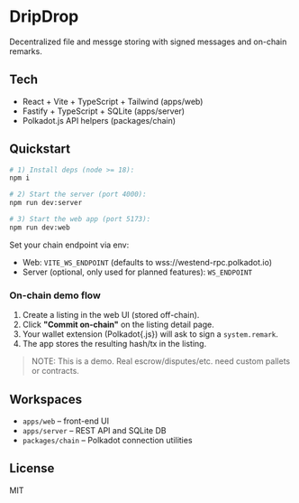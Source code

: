 
# DripDrop

Decentralized file and messge storing with signed messages and on-chain remarks. 

## Tech
- React + Vite + TypeScript + Tailwind (apps/web)
- Fastify + TypeScript + SQLite (apps/server)
- Polkadot.js API helpers (packages/chain)

## Quickstart
```bash
# 1) Install deps (node >= 18):
npm i

# 2) Start the server (port 4000):
npm run dev:server

# 3) Start the web app (port 5173):
npm run dev:web
```

Set your chain endpoint via env:
- Web: `VITE_WS_ENDPOINT` (defaults to wss://westend-rpc.polkadot.io)
- Server (optional, only used for planned features): `WS_ENDPOINT`

### On-chain demo flow
1. Create a listing in the web UI (stored off-chain).
2. Click **"Commit on-chain"** on the listing detail page.
3. Your wallet extension (Polkadot{.js}) will ask to sign a `system.remark`.
4. The app stores the resulting hash/tx in the listing.

> NOTE: This is a demo. Real escrow/disputes/etc. need custom pallets or contracts.

## Workspaces
- `apps/web` – front-end UI
- `apps/server` – REST API and SQLite DB
- `packages/chain` – Polkadot connection utilities

## License
MIT
